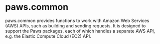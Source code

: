 # paws.common

paws.common provides functions to work with Amazon Web Services (AWS) APIs, such
as building and sending requests. It is designed to support the Paws packages,
each of which handles a separate AWS API, e.g. the Elastic Compute Cloud (EC2)
API.
